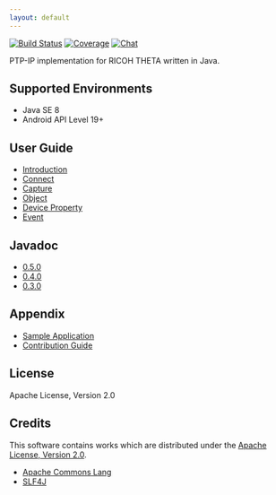 ```yaml
---
layout: default
---
```


[![Build Status][travis-image]][travis-url] [![Coverage][sonar-image]][sonar-url] [![Chat][gitter-image]][gitter-url]

[travis-url]:https://travis-ci.org/shrhdk/theta4j
[travis-image]:https://travis-ci.org/shrhdk/theta4j.svg?branch=master
[sonar-url]:https://sonarcloud.io/organizations/theta4j
[sonar-image]:https://sonarcloud.io/api/project_badges/measure?project=theta4j:lib&metric=alert_status
[gitter-url]:https://gitter.im/shrhdk/theta4j?utm_source=badge&utm_medium=badge&utm_campaign=pr-badge&utm_content=badge
[gitter-image]:https://badges.gitter.im/Join%20Chat.svg

PTP-IP implementation for RICOH THETA written in Java.

## Supported Environments

- Java SE 8
- Android API Level 19+

## User Guide

- [Introduction](doc/introduction.html)
- [Connect](doc/connect.html)
- [Capture](doc/capture.html)
- [Object](doc/object.html)
- [Device Property](doc/property.html)
- [Event](doc/event.html)

## Javadoc

- [0.5.0](javadoc/0.5.0)
- [0.4.0](javadoc/0.4.0)
- [0.3.0](javadoc/0.3.0)

## Appendix

- [Sample Application](https://github.com/shrhdk/theta4j/blob/master/v1-sample/src/main/java/org/theta4j/sample/ThetaCapturer.java)
- [Contribution Guide](doc/contribution.html)

## License

Apache License, Version 2.0

## Credits

This software contains works which are distributed under the [Apache License, Version 2.0](http://www.apache.org/licenses/LICENSE-2.0.html).

- [Apache Commons Lang](https://github.com/apache/commons-lang/blob/master/NOTICE.txt)
- [SLF4J](http://www.slf4j.org/license.html)
